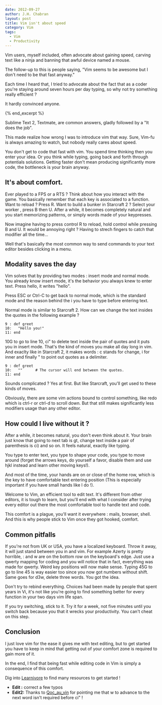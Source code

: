 ```yaml
---
date: 2012-09-27
author: J.H. Chabran
layout: post
title: Vim isn't about speed
category: Vim
tags:
  - Vim
  - Productivity
---
```

Vim users, myself included, often advocate about gaining speed, carving
text like a
ninja and banning that awful device named a mouse.

The follow-up to this is people saying, "Vim seems to be awesome but I
don't need to
be that fast anyway."

Each time I heard that, I tried to advocate about the fact that as a
coder
you're staying around seven hours per day typing, so why not try
something really efficient ? 

It hardly convinced anyone.

{% end_excerpt %}

Sublime Text 2, Textmate, are common answers, gladly followed by a "It
does the job".

This made realize how wrong I was to introduce vim that way. Sure,
Vim-fu is always amazing to watch, but nobody really cares about speed.

You don't get to code that fast with vim. You spend time thinking then
you enter your idea. Or you think while typing, going back and forth
through potentials solutions. Getting faster don't mean producing
significantly more code, the bottleneck is your brain anyway.


## It's about comfort.

Ever played to a FPS or a RTS ? Think about how you interact with the
game.
You basically remember that each key is associated to a function. Want
to reload ? Press R. Want to build a bunker in Starcraft 2 ? Select your
worker
, press B then U. After a while, it becomes completely natural and you
start memorizing patterns, or simply words made of your keypresses.

Now imagine having to press control R to reload, hold control while
pressing B and U. It would be annoying right ? Having to strech fingers
to
catch that modifier all the time...

Well that's basically the most common way to send commands to your text
editor besides clicking in a menu.


## Modality saves the day

Vim solves that by providing two modes : insert mode and normal mode.
You already know insert mode, it's the behavior you always knew to enter
text. Press hello, it writes "hello". 

Press ESC or Ctrl-C to get back to normal mode, which is the standard
mode and the reason behind the i you have to type before entering text.

Normal mode is similar to Starcraft 2. How can we change the text
insides the quotes in the following example ?

    9 : def greet
    10:   "Hello you!"
    11: end

10G to go to line 10, ci" to delete text inside the pair of quotes and
it puts you in insert mode. That's the kind of moves you make all day
long in vim. And exaclty like in Starcraft 2, it makes words : c stands
for change, i for inner and finally " to point out quotes as a
delimiter.

    9 : def greet
    10:   ""      # The cursor will end between the quotes.
    11: end

Sounds complicated ? Yes at first. But like Starcraft, you'll get used
to these kinds of moves.


Obviously, there are some vim actions bound to control something, like
redo
which is ctrl-r or ctrl-d to scroll down. 
But that still makes significantly less modifiers usage than any other
editor. 


## How could I live without it ?

After a while, it becomes natural, you don't even think about it.
Your brain just know that going to next
tab is gt, change text inside a pair of parenthesis is ci) and so on. It
feels natural, exactly like typing. 

You type to enter text, you type to shape your code, you type to move
around (forget the arrows keys, do yourself a favor, disable them and 
use hjkl instead and learn other moving keys!).

And most of the time, your hands are on or close of the home row, which
is
the key to have comfortable text entering position (This is especially
important if you have small hands like I do !). 

Welcome to Vim, an efficient tool to edit text. It's different from
other
editors, it is tough to learn, but you'll end with what I consider after
trying every editor out there the most comfortable tool to handle text
and code.

This comfort is a plague, you'll want it everywhere : mails,
browser, shell. And this is why people stick to Vim once they got
hooked, comfort.

## Common pitfalls

If you're not from UK or USA, you have a localized keyboard. Throw it
away, it will just stand between you in and vim. For example Azerty is
pretty horrible, : and w are on the bottom row on the keyboard's edge.
Just use a qwerty mapping for coding and you will notice that in fact,
everything was made for qwerty. Weird key positions will now make sense.
Typing 45G to go to line 45 is way easier too since you now got numbers
without shift. Same goes for d3w, delete three words. You got the idea.

Don't try to rebind everything. Choices had been made by people that
spent years in Vi, it's not like you're going to find something better
for every function in your two days vim life span.

If you try switching, stick to it. Try it for a week, not five minutes
until you switch back because you that it wrecks your productivity.
You can't cheat on this step. 


## Conclusion 

I just love vim for the ease it gives me with text editing, but to get
started you have to keep in mind that getting out of your comfort zone
is required to gain more of it. 

In the end, I find that being fast while editing code in Vim is simply a
consequence of this comfort. 

Dig into [Learnivore](http://www.learnivore.com/search/vim) to find many
resources to get started !

 * __Edit :__ correct a few typos
 * __Edit2:__ Thanks to
   [Qoc_au_vin](http://www.reddit.com/user/Qoc_au_vin) for pointing me
that w to advance to the next word isn't required before ci" !
